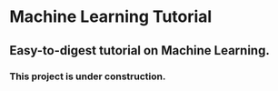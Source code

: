 Machine Learning Tutorial
======

## Easy-to-digest tutorial on Machine Learning.

### This project is under construction.

